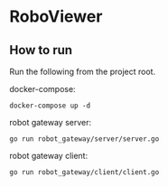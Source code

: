 # RoboViewer

## How to run
Run the following from the project root.

docker-compose:
```
docker-compose up -d
```

robot gateway server:
```
go run robot_gateway/server/server.go
```

robot gateway client:
```
go run robot_gateway/client/client.go
```

